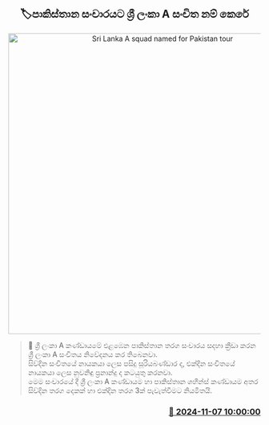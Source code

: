 <p align='center'><b><h2 align='center' title='Sri Lanka A squad named for Pakistan tour'>🏷පාකිස්තාන සංචාරයට ශ්‍රී ලංකා A සංචිත නම් කෙරේ</h2></b></p>
<p align='center'><img src='https://helakuru.sgp1.cdn.digitaloceanspaces.com/esana/images/lib/srilanka-cricket[1].jpg' width='600' alt='Sri Lanka A squad named for Pakistan tour'></p>

>📝 ශ්‍රී ලංකා A කණ්ඩායමේ එළඹෙන පාකිස්තාන තරග සංචාරය සදහා ක්‍රීඩා කරන ශ්‍රී ලංකා A සංචිතය නිවේදනය කර තිබෙනවා.<br>සිව්දින සංචිතයේ නායකයා ලෙස පසිදු සූරියබණ්ඩාර ද, එක්දින සංචිතයේ නායකයා ලෙස නුවනිඳු ප්‍රනාන්දු ද කටයුතු කරනවා.<br>මෙම සංචාරයේ දී ශ්‍රී ලංකා A කණ්ඩායම හා පාකිස්තාන ශහීන්ස් කණ්ඩායම අතර සිව්දින තරග දෙකක් හා එක්දින තරග 3ක් පැවැත්වීමට නියමිතයි.<br>

<h3 align='right'><a href='https://www.helakuru.lk/esana/p/104827/'>📅 2024-11-07 10:00:00</a></h3>
